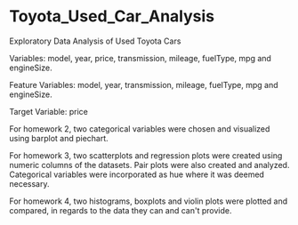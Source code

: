 # Toyota_Used_Car_Analysis
Exploratory Data Analysis of Used Toyota Cars

Variables: model, year, price, transmission, mileage, fuelType, mpg and engineSize.

Feature Variables: model, year, transmission, mileage, fuelType, mpg and engineSize.

Target Variable: price 

For homework 2, two categorical variables were chosen and visualized using barplot and piechart.

For homework 3, two scatterplots and regression plots were created using numeric columns of the datasets. Pair plots were also created and analyzed. Categorical variables were incorporated as hue where it was deemed necessary.

For homework 4, two histograms, boxplots and violin plots were plotted and compared, in regards to the data they can and can't provide.
